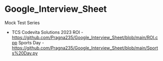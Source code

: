 # Google_Interview_Sheet
Mock Test Series

* TCS Codevita Solutions 2023
  ROI - https://github.com/Pragna235/Google_Interview_Sheet/blob/main/ROI.cpp
  Sports Day - https://github.com/Pragna235/Google_Interview_Sheet/blob/main/Sports%20Day.py
